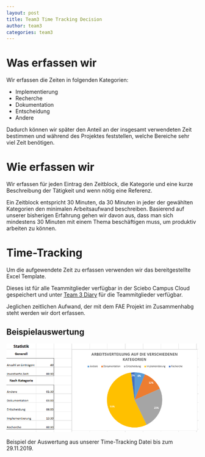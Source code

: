 ```yaml
---
layout: post
title: Team3 Time Tracking Decision
author: team3
categories: team3
---
```


# Was erfassen wir

Wir erfassen die Zeiten in folgenden Kategorien:
* Implementierung
* Recherche
* Dokumentation
* Entscheidung
* Andere

Dadurch können wir später den Anteil an der insgesamt verwendeten Zeit bestimmen und während des Projektes feststellen, welche Bereiche sehr viel Zeit benötigen.

# Wie erfassen wir

Wir erfassen für jeden Eintrag den Zeitblock, die Kategorie und eine kurze Beschreibung der Tätigkeit und wenn nötig eine Referenz.

Ein Zeitblock entspricht 30 Minuten, da 30 Minuten in jeder der gewählten Kategorien den minimalen Arbeitsaufwand beschreiben. Basierend auf unserer bisherigen Erfahrung gehen wir davon aus, dass man sich mindestens 30 Minuten mit einem Thema beschäftigen muss, um produktiv arbeiten zu können.

# Time-Tracking

Um die aufgewendete Zeit zu erfassen verwenden wir das bereitgestellte Excel Template.

Dieses ist für alle Teammitglieder verfügbar in der Sciebo Campus Cloud gespeichert und unter 
[Team 3 Diary](https://th-koeln.sciebo.de/apps/onlyoffice/370822622?filePath=%2FFAE%2Fdiary_team_3.xlsx) 
für die Teammitglieder verfügbar.

Jeglichen zeitlichen Aufwand, der mit dem FAE Projekt im Zusammenhabg steht werden wir dort erfassen.

## Beispielauswertung

![Auswertung 29.11.2019](Statistik_bis_20191129.png)

Beispiel der Auswertung aus unserer Time-Tracking Datei bis zum 29.11.2019.